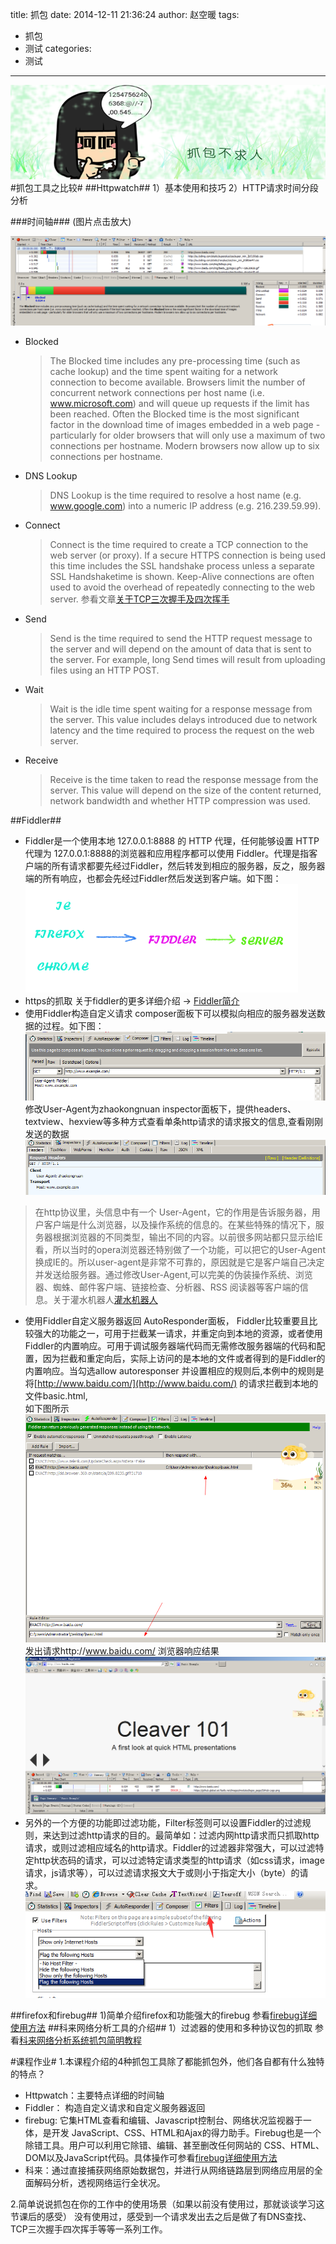 title: 抓包
date: 2014-12-11 21:36:24
author: 赵空暖
tags:
- 抓包
- 测试
categories:
- 测试
---
![hehe](/image/hehe.png)
#抓包工具之比较#
##Httpwatch##
1）基本使用和技巧
2）HTTP请求时间分段分析

###时间轴###
(图片点击放大)

![watch1.png](/image/watch1.png)

* Blocked
  > The Blocked time includes any pre-processing time (such as cache lookup) and the time spent waiting for a network connection to become available. Browsers limit the number of concurrent network connections per host name (i.e. www.microsoft.com) and will queue up requests if the limit has been reached. Often the Blocked time is the most significant factor in the download time of images embedded in a web page - particularly for older browsers that will only use a maximum of two connections per hostname. Modern browsers now allow up to six connections per hostname.
* DNS Lookup
  > DNS Lookup is the time required to resolve a host name (e.g. www.google.com) into a numeric IP address (e.g. 216.239.59.99).
* Connect
  > Connect is the time required to create a TCP connection to the web server (or proxy). If a secure HTTPS connection is being used this time includes the SSL handshake process unless a separate SSL Handshaketime is shown. Keep-Alive connections are often used to avoid the overhead of repeatedly connecting to the web server.
  参看文章[关于TCP三次握手及四次挥手](http://..)
* Send
  > Send is the time required to send the HTTP request message to the server and will depend on the amount of data that is sent to the server. For example, long Send times will result from uploading files using an HTTP POST.
* Wait
  > Wait is the idle time spent waiting for a response message from the server. This value includes delays introduced due to network latency and the time required to process the request on the web server.
* Receive
  > Receive is the time taken to read the response message from the server. This value will depend on the size of the content returned, network bandwidth and whether HTTP compression was used.


##Fiddler##
* Fiddler是一个使用本地 127.0.0.1:8888 的 HTTP 代理，任何能够设置 HTTP 代理为 127.0.0.1:8888的浏览器和应用程序都可以使用 Fiddler。代理是指客户端的所有请求都要先经过Fiddler，然后转发到相应的服务器，反之，服务器端的所有响应，也都会先经过Fiddler然后发送到客户端。如下图：
![fiddler](/image/FIDDLER.png)
* https的抓取 关于fiddler的更多详细介绍 → [Fiddler简介](http://blog.csdn.net/ohmygirl/article/details/17846199)
* 使用Fiddler构造自定义请求
composer面板下可以模拟向相应的服务器发送数据的过程。如下图：
![composer](/image/composer.png)
修改User-Agent为zhaokongnuan
inspector面板下，提供headers、textview、hexview等多种方式查看单条http请求的请求报文的信息,查看刚刚发送的数据
![inspector](/image/inspectors.png)
> 在http协议里，头信息中有一个 User-Agent，它的作用是告诉服务器，用户客户端是什么浏览器，以及操作系统的信息的。在某些特殊的情况下，服务器根据浏览器的不同类型，输出不同的内容。以前很多网站都只显示给IE看，所以当时的opera浏览器还特别做了一个功能，可以把它的User-Agent换成IE的。所以user-agent是非常不可靠的，原因就是它是客户端自己决定并发送给服务器。通过修改User-Agent,可以完美的伪装操作系统、浏览器、蜘蛛、邮件客户端、链接检查、分析器、RSS 阅读器等客户端的信息。关于灌水机器人[灌水机器人](...)

* 使用Fiddler自定义服务器返回
AutoResponder面板， Fiddler比较重要且比较强大的功能之一，可用于拦截某一请求，并重定向到本地的资源，或者使用Fiddler的内置响应。可用于调试服务器端代码而无需修改服务器端的代码和配置，因为拦截和重定向后，实际上访问的是本地的文件或者得到的是Fiddler的内置响应。当勾选allow autoresponser 并设置相应的规则后,本例中的规则是将[http://www.baidu.com/](http://www.baidu.com/) 的请求拦截到本地的文件basic.html,   
如下图所示
![rules](/image/rules.png)
发出请求http://www.baidu.com/  浏览器响应结果
![response](/image/response.png)
* 另外的一个方便的功能即过滤功能，Filter标签则可以设置Fiddler的过滤规则，来达到过滤http请求的目的。最简单如：过滤内网http请求而只抓取http请求，或则过滤相应域名的http请求。Fiddler的过滤器非常强大，可以过滤特定http状态码的请求，可以过滤特定请求类型的http请求（如css请求，image请求，js请求等），可以过滤请求报文大于或则小于指定大小（byte）的请求。
![filters](/image/filters.png)

##firefox和firebug##
1)简单介绍firefox和功能强大的firebug
参看[firebug详细使用方法](http://jingyan.baidu.com/article/fd8044fa97e08c5030137a6c.html)
##科来网络分析工具的介绍##
1）过滤器的使用和多种协议包的抓取
参看[科来网络分析系统抓包简明教程](http://wenku.baidu.com/view/b94402fcf61fb7360b4c6589.html)

#课程作业#
1.本课程介绍的4种抓包工具除了都能抓包外，他们各自都有什么独特的特点？
* Httpwatch：主要特点详细的时间轴
* Fiddler： 构造自定义请求和自定义服务器返回
* firebug: 它集HTML查看和编辑、Javascript控制台、网络状况监视器于一体，是开发 JavaScript、CSS、HTML和Ajax的得力助手。Firebug也是一个除错工具。用户可以利用它除错、编辑、甚至删改任何网站的 CSS、HTML、DOM以及JavaScript代码。具体操作可参看[firebug详细使用方法](http://jingyan.baidu.com/article/fd8044fa97e08c5030137a6c.html)
* 科来：通过直接捕获网络原始数据包，并进行从网络链路层到网络应用层的全面解码分析，透视网络运行全状况。

2.简单说说抓包在你的工作中的使用场景（如果以前没有使用过，那就谈谈学习这节课后的感受）
没有使用过，感受到一个请求发出去之后是做了有DNS查找、TCP三次握手四次挥手等等一系列工作。 
